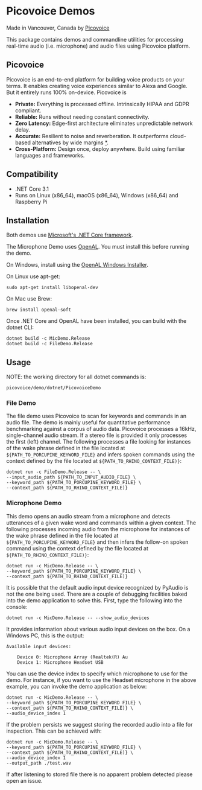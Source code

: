 # Picovoice Demos

Made in Vancouver, Canada by [Picovoice](https://picovoice.ai)

This package contains demos and commandline utilities for processing real-time audio (i.e. microphone) and audio files
using Picovoice platform.

## Picovoice

Picovoice is an end-to-end platform for building voice products on your terms. It enables creating voice experiences
similar to Alexa and Google. But it entirely runs 100% on-device. Picovoice is

- **Private:** Everything is processed offline. Intrinsically HIPAA and GDPR compliant.
- **Reliable:** Runs without needing constant connectivity.
- **Zero Latency:** Edge-first architecture eliminates unpredictable network delay.
- **Accurate:** Resilient to noise and reverberation. It outperforms cloud-based alternatives by wide margins
[*](https://github.com/Picovoice/speech-to-intent-benchmark#results).
- **Cross-Platform:** Design once, deploy anywhere. Build using familiar languages and frameworks.

## Compatibility

- .NET Core 3.1
- Runs on Linux (x86_64), macOS (x86_64), Windows (x86_64) and Raspberry Pi

## Installation

Both demos use [Microsoft's .NET Core framework](https://dotnet.microsoft.com/download).

The Microphone Demo uses [OpenAL](https://openal.org/). You must install this before running the demo.  

On Windows, install using the [OpenAL Windows Installer](https://openal.org/downloads/oalinst.zip).

On Linux use apt-get:

```console
sudo apt-get install libopenal-dev
```

On Mac use Brew:

```console
brew install openal-soft
```

Once .NET Core and OpenAL have been installed, you can build with the dotnet CLI:

```console
dotnet build -c MicDemo.Release
dotnet build -c FileDemo.Release
```

## Usage

NOTE: the working directory for all dotnet commands is:

```console
picovoice/demo/dotnet/PicovoiceDemo
```

### File Demo

The file demo uses Picovoice to scan for keywords and commands in an audio file. The demo is mainly useful for quantitative performance benchmarking against a corpus of audio data. 
Picovoice processes a 16kHz, single-channel audio stream. If a stereo file is provided it only processes the first (left) channel. 
The following processes a file looking for instances of the wake phrase defined in the file located at `${PATH_TO_PORCUPINE_KEYWORD_FILE}` and infers spoken commands
using the context defined by the file located at `${PATH_TO_RHINO_CONTEXT_FILE)}`:

```console
dotnet run -c FileDemo.Release -- \
--input_audio_path ${PATH_TO_INPUT_AUDIO_FILE} \
--keyword_path ${PATH_TO_PORCUPINE_KEYWORD_FILE} \
--context_path ${PATH_TO_RHINO_CONTEXT_FILE)}
```

### Microphone Demo

This demo opens an audio stream from a microphone and detects utterances of a given wake word and commands within a given context. The following processes
incoming audio from the microphone for instances of the wake phrase defined in the file located at
`${PATH_TO_PORCUPINE_KEYWORD_FILE}` and then infers the follow-on spoken command using the context defined by the file
located at `${PATH_TO_RHINO_CONTEXT_FILE)}`:

```console
dotnet run -c MicDemo.Release -- \
--keyword_path ${PATH_TO_PORCUPINE_KEYWORD_FILE} \
--context_path ${PATH_TO_RHINO_CONTEXT_FILE)}
```

It is possible that the default audio input device recognized by PyAudio is not the one being used. There are a couple
of debugging facilities baked into the demo application to solve this. First, type the following into the console:

```console
dotnet run -c MicDemo.Release -- --show_audio_devices
```

It provides information about various audio input devices on the box. On a Windows PC, this is the output:

```
Available input devices:

    Device 0: Microphone Array (Realtek(R) Au
    Device 1: Microphone Headset USB
``` 

You can use the device index to specify which microphone to use for the demo. For instance, if you want to use the Headset 
microphone in the above example, you can invoke the demo application as below:

```console
dotnet run -c MicDemo.Release -- \
--keyword_path ${PATH_TO_PORCUPINE_KEYWORD_FILE} \
--context_path ${PATH_TO_RHINO_CONTEXT_FILE)} \
--audio_device_index 1
```

If the problem persists we suggest storing the recorded audio into a file for inspection. This can be achieved with:

```console
dotnet run -c MicDemo.Release -- \
--keyword_path ${PATH_TO_PORCUPINE_KEYWORD_FILE} \
--context_path ${PATH_TO_RHINO_CONTEXT_FILE)} \
--audio_device_index 1
--output_path ./test.wav
```

If after listening to stored file there is no apparent problem detected please open an issue.
